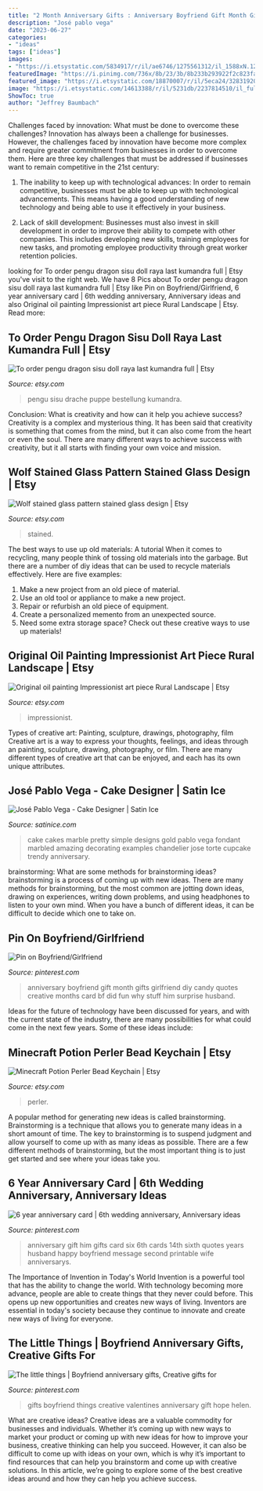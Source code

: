 ```yaml
---
title: "2 Month Anniversary Gifts : Anniversary Boyfriend Gift Month Gifts Girlfriend Diy Candy Quotes Creative Months Card Bf Did Fun Why Stuff Him Surprise Husband"
description: "José pablo vega"
date: "2023-06-27"
categories:
- "ideas"
tags: ["ideas"]
images:
- "https://i.etsystatic.com/5834917/r/il/ae6746/1275561312/il_1588xN.1275561312_1l7g.jpg"
featuredImage: "https://i.pinimg.com/736x/8b/23/3b/8b233b293922f2c823fa8d322f0da8cf.jpg"
featured_image: "https://i.etsystatic.com/18870007/r/il/5eca24/3283192079/il_1588xN.3283192079_mv19.jpg"
image: "https://i.etsystatic.com/14613388/r/il/5231db/2237814510/il_fullxfull.2237814510_s54i.jpg"
ShowToc: true
author: "Jeffrey Baumbach"
---
```



Challenges faced by innovation: What must be done to overcome these challenges?
Innovation has always been a challenge for businesses. However, the challenges faced by innovation have become more complex and require greater commitment from businesses in order to overcome them. Here are three key challenges that must be addressed if businesses want to remain competitive in the 21st century:
1. The inability to keep up with technological advances: In order to remain competitive, businesses must be able to keep up with technological advancements. This means having a good understanding of new technology and being able to use it effectively in your business.

2. Lack of skill development: Businesses must also invest in skill development in order to improve their ability to compete with other companies. This includes developing new skills, training employees for new tasks, and promoting employee productivity through great worker retention policies.


	

		
looking for To order pengu dragon sisu doll raya last kumandra full | Etsy you've visit to the right web. We have 8 Pics about To order pengu dragon sisu doll raya last kumandra full | Etsy like Pin on Boyfriend/Girlfriend, 6 year anniversary card | 6th wedding anniversary, Anniversary ideas and also Original oil painting Impressionist art piece Rural Landscape | Etsy. Read more:
		
    
## To Order Pengu Dragon Sisu Doll Raya Last Kumandra Full | Etsy

<img loading=lazy src="https://i.etsystatic.com/18870007/r/il/5eca24/3283192079/il_1588xN.3283192079_mv19.jpg" onerror="this.onerror=null;this.src='https://tse2.mm.bing.net/th?id=OIP.cjMZOF8k75f9zgolyloilAHaLH&amp;pid=15.1';" alt="To order pengu dragon sisu doll raya last kumandra full | Etsy">

_Source: etsy.com_

>pengu sisu drache puppe bestellung kumandra. 

	

Conclusion: What is creativity and how can it help you achieve success?
Creativity is a complex and mysterious thing. It has been said that creativity is something that comes from the mind, but it can also come from the heart or even the soul. There are many different ways to achieve success with creativity, but it all starts with finding your own voice and mission.

    
## Wolf Stained Glass Pattern Stained Glass Design | Etsy

<img loading=lazy src="https://i.etsystatic.com/5834917/r/il/ae6746/1275561312/il_1588xN.1275561312_1l7g.jpg" onerror="this.onerror=null;this.src='https://tse2.mm.bing.net/th?id=OIP.GS89eyIEpf_0yQFoC4ghEgHaKF&amp;pid=15.1';" alt="Wolf stained glass pattern stained glass design | Etsy">

_Source: etsy.com_

>stained. 

	

The best ways to use up old materials: A tutorial
When it comes to recycling, many people think of tossing old materials into the garbage. But there are a number of diy ideas that can be used to recycle materials effectively. Here are five examples:
1. Make a new project from an old piece of material.
2. Use an old tool or appliance to make a new project.
3. Repair or refurbish an old piece of equipment. 
4. Create a personalized memento from an unexpected source.
5. Need some extra storage space? Check out these creative ways to use up materials!

    
## Original Oil Painting Impressionist Art Piece Rural Landscape | Etsy

<img loading=lazy src="https://i.etsystatic.com/14613388/r/il/5231db/2237814510/il_fullxfull.2237814510_s54i.jpg" onerror="this.onerror=null;this.src='https://tse2.mm.bing.net/th?id=OIP.BwE-0Hv7apwox4K-1BSFNAHaFj&amp;pid=15.1';" alt="Original oil painting Impressionist art piece Rural Landscape | Etsy">

_Source: etsy.com_

>impressionist. 

	

Types of creative art: Painting, sculpture, drawings, photography, film
Creative art is a way to express your thoughts, feelings, and ideas through an painting, sculpture, drawing, photography, or film. There are many different types of creative art that can be enjoyed, and each has its own unique attributes.

    
## José Pablo Vega - Cake Designer | Satin Ice

<img loading=lazy src="https://s3.amazonaws.com/satin-ice-website/gallery/Jose-Pablo-Vega-Arte-Sabor-Wedding-Elegant-16.jpg?mtime=20170608101837" onerror="this.onerror=null;this.src='https://tse1.mm.bing.net/th?id=OIP.Lwhwk7XP02C8faahxTLbwwHaLj&amp;pid=15.1';" alt="José Pablo Vega - Cake Designer | Satin Ice">

_Source: satinice.com_

>cake cakes marble pretty simple designs gold pablo vega fondant marbled amazing decorating examples chandelier jose torte cupcake trendy anniversary. 

	

brainstorming: What are some methods for brainstorming ideas?
brainstorming is a process of coming up with new ideas. There are many methods for brainstorming, but the most common are jotting down ideas, drawing on experiences, writing down problems, and using headphones to listen to your own mind. When you have a bunch of different ideas, it can be difficult to decide which one to take on.

    
## Pin On Boyfriend/Girlfriend

<img loading=lazy src="https://i.pinimg.com/736x/8b/23/3b/8b233b293922f2c823fa8d322f0da8cf.jpg" onerror="this.onerror=null;this.src='https://tse1.mm.bing.net/th?id=OIP.ytlWrM4YTGFedDomWpY8FwHaNJ&amp;pid=15.1';" alt="Pin on Boyfriend/Girlfriend">

_Source: pinterest.com_

>anniversary boyfriend gift month gifts girlfriend diy candy quotes creative months card bf did fun why stuff him surprise husband. 

	

Ideas for the future of technology have been discussed for years, and with the current state of the industry, there are many possibilities for what could come in the next few years. Some of these ideas include: 

    
## Minecraft Potion Perler Bead Keychain | Etsy

<img loading=lazy src="https://i.etsystatic.com/10053459/r/il/793e48/2177246068/il_1588xN.2177246068_kfcz.jpg" onerror="this.onerror=null;this.src='https://tse1.mm.bing.net/th?id=OIP.-XtBB5FSLfIXDHaPRC8XNgHaJ3&amp;pid=15.1';" alt="Minecraft Potion Perler Bead Keychain | Etsy">

_Source: etsy.com_

>perler. 

	

A popular method for generating new ideas is called brainstorming. Brainstorming is a technique that allows you to generate many ideas in a short amount of time. The key to brainstorming is to suspend judgment and allow yourself to come up with as many ideas as possible. There are a few different methods of brainstorming, but the most important thing is to just get started and see where your ideas take you.

    
## 6 Year Anniversary Card | 6th Wedding Anniversary, Anniversary Ideas

<img loading=lazy src="https://i.pinimg.com/736x/85/7c/8d/857c8d8fea0f62584cb010650658743f--anniversary-boyfriend-anniversary-gift-ideas-for-him-th.jpg" onerror="this.onerror=null;this.src='https://tse1.mm.bing.net/th?id=OIP.VwXwJl_GWVq-U8gK-mfLPgHaJ3&amp;pid=15.1';" alt="6 year anniversary card | 6th wedding anniversary, Anniversary ideas">

_Source: pinterest.com_

>anniversary gift him gifts card six 6th cards 14th sixth quotes years husband happy boyfriend message second printable wife anniversarys. 

	

The Importance of Invention in Today's World
Invention is a powerful tool that has the ability to change the world. With technology becoming more advance, people are able to create things that they never could before. This opens up new opportunities and creates new ways of living. Inventors are essential in today's society because they continue to innovate and create new ways of living for everyone.

    
## The Little Things | Boyfriend Anniversary Gifts, Creative Gifts For

<img loading=lazy src="https://i.pinimg.com/736x/bc/a7/af/bca7afca6d9264fe3d15e095dae97284--faith-quotes-little-things.jpg" onerror="this.onerror=null;this.src='https://tse1.mm.bing.net/th?id=OIP.kG4sPZTyS0zdAVJuLzmE1wHaJ4&amp;pid=15.1';" alt="The little things | Boyfriend anniversary gifts, Creative gifts for">

_Source: pinterest.com_

>gifts boyfriend things creative valentines anniversary gift hope helen. 

	

What are creative ideas?
Creative ideas are a valuable commodity for businesses and individuals. Whether it’s coming up with new ways to market your product or coming up with new ideas for how to improve your business, creative thinking can help you succeed. However, it can also be difficult to come up with ideas on your own, which is why it’s important to find resources that can help you brainstorm and come up with creative solutions. In this article, we’re going to explore some of the best creative ideas around and how they can help you achieve success.

